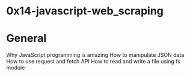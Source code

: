 # 0x14-javascript-web_scraping
# General
Why JavaScript programming is amazing
How to manipulate JSON data
How to use request and fetch API
How to read and write a file using fs module
